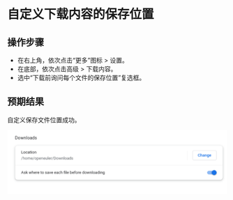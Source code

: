 # 自定义下载内容的保存位置

## 操作步骤

- 在右上角，依次点击“更多”图标 > 设置。
- 在底部，依次点击高级 > 下载内容。
- 选中“下载前询问每个文件的保存位置”复选框。

## 预期结果

自定义保存文件位置成功。

![自定义下载内容的保存位置-1](./img/自定义下载内容的保存位置-1.png)
